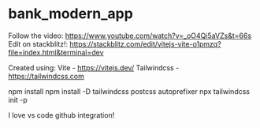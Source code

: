 # bank_modern_app

Follow the video: https://www.youtube.com/watch?v=_oO4Qi5aVZs&t=66s
Edit on stackblitz!: https://stackblitz.com/edit/vitejs-vite-o1pmzq?file=index.html&terminal=dev

Created using:
Vite - https://vitejs.dev/
Tailwindcss - https://tailwindcss.com

npm install
npm install -D tailwindcss postcss autoprefixer
npx tailwindcss init -p

I love vs code github integration!